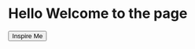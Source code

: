 <script src='test.js'>
</script>

<h1>Hello Welcome to the page </h1>
<input type="button" onclick="displayQuotes()" class="button" value="Inspire Me">
